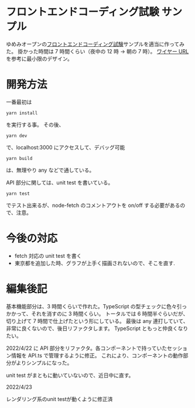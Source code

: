 # フロントエンドコーディング試験 サンプル

ゆめみオープンの[フロントエンドコーディング試験](https://notion.yumemi.co.jp/0e9ef27b55704d7882aab55cc86c999d)サンプルを適当に作ってみた。
掛かった時間は 7 時間くらい（夜中の 12 時 → 朝の 7 時）。
[ワイヤー URL](https://yumemi.notion.site/7646721865fa47e7b2c9b2a52c8c40ac)を参考に最小限のデザイン。

# 開発方法

一番最初は

    yarn install

を実行する事。
その後、

    yarn dev

で、localhost:3000 にアクセスして、デバッグ可能

    yarn build

は、無理やり any などで通している。

API 部分に関しては、unit test を書いている。

    yarn test

でテスト出来るが、node-fetch のコメントアウトを on/off する必要があるので、注意。

# 今後の対応

-   fetch 対応の unit test を書く
-   東京都を追加した時、グラフが上手く描画されないので、そこを直す.

# 編集後記

基本機能部分は、3 時間くらいで作れた。TypeScript の型チェックに色々引っかかって、それを消すのに 3 時間くらい。
トータルでは 6 時間半ぐらいだが、切り上げて 7 時間で仕上げたという形にしている。
最後は any 連打していて、非常に良くないので、後日リファクタします。
TypeScript ともっと仲良くなりたい。

2022/4/22 に API 部分をリファクタ。各コンポーネントで持っていたセッション情報を API.ts で管理するように修正。
これにより、コンポーネントの動作部分がよりシンプルになった。

unit test がまともに動いていないので、近日中に直す。

2022/4/23

レンダリング系のunit testが動くように修正済
